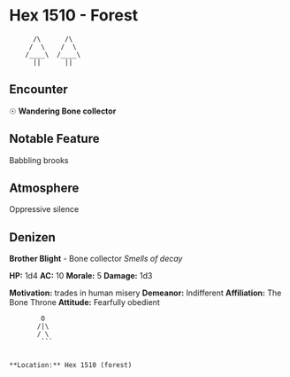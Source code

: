 # Hex 1510 - Forest
```
      /\      /\
     /  \    /  \
    /____\  /____\
      ||      ||
```

## Encounter

☉ **Wandering Bone collector**

## Notable Feature

Babbling brooks

## Atmosphere

Oppressive silence

## Denizen

**Brother Blight** - Bone collector
*Smells of decay*

**HP:** 1d4 **AC:** 10 **Morale:** 5
**Damage:** 1d3

**Motivation:** trades in human misery
**Demeanor:** Indifferent
**Affiliation:** The Bone Throne
**Attitude:** Fearfully obedient

```
        O
       /|\
       / \
        ```


**Location:** Hex 1510 (forest)
